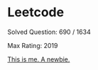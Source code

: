 # Leetcode
Solved Question: 690 / 1634

Max Rating: 2019

[This is me. A newbie.](https://leetcode.com/louisfghbvc/)
